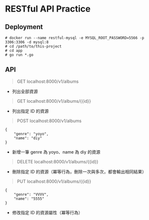 # RESTful API Practice

## Deployment
```shell=
# docker run --name restful-mysql -e MYSQL_ROOT_PASSWORD=5566 -p 3306:3306 -d mysql:8
# cd /path/to/this-project
# cd app
# go run *.go
```

## API

> GET localhost:8000/v1/albums
- 列出全部資源
> GET localhost:8000/v1/albums/{{id}}
- 列出指定 ID 的資源
> POST localhost:8000/v1/albums
```json=
{
    "genre": "yoyo",
    "name": "diy"
}
```
- 新增一筆 genre 為 yoyo、name 為 diy 的資源
> DELETE localhost:8000/v1/albums/{{id}}
- 刪除指定 ID 的資源（冪等行為，刪除一次與多次，都會輸出相同結果）
> PUT localhost:8000/v1/albums/{{id}}
```json=
{
    "genre": "VVVV",
    "name": "5555"
}
```
- 修改指定 ID 的資源屬性（冪等行為）
